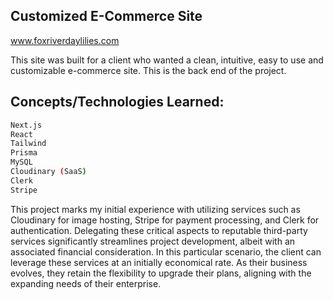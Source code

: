 ## Customized E-Commerce Site

www.foxriverdaylilies.com

This site was built for a client who wanted a clean, intuitive, easy to use and customizable e-commerce site. This is the back end of the project.

## Concepts/Technologies Learned:

```bash
Next.js
React
Tailwind
Prisma
MySQL
Cloudinary (SaaS)
Clerk
Stripe
```

This project marks my initial experience with utilizing services such as Cloudinary for image hosting, Stripe for payment processing, and Clerk for authentication. Delegating these critical aspects to reputable third-party services significantly streamlines project development, albeit with an associated financial consideration. In this particular scenario, the client can leverage these services at an initially economical rate. As their business evolves, they retain the flexibility to upgrade their plans, aligning with the expanding needs of their enterprise.
